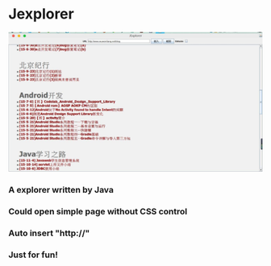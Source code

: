 # Jexplorer
![pic.jpg](pic.jpg)
### A explorer written by Java 
### Could open simple page without CSS control
### Auto insert "http://" 
### Just for fun!